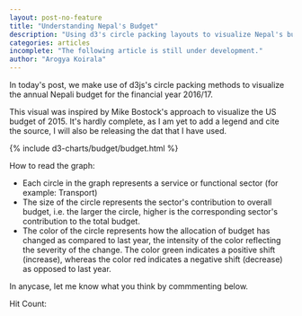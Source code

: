 ```yaml
---
layout: post-no-feature
title: "Understanding Nepal's Budget"  
description: "Using d3's circle packing layouts to visualize Nepal's budget 2016/17"
categories: articles
incomplete: "The following article is still under development."
author: "Arogya Koirala"
---
```


In today's post, we make use of d3js's circle packing methods to visualize the annual Nepali budget for the financial year 2016/17.

This visual was inspired by Mike Bostock's approach to visualize the US budget of 2015. It's hardly complete, as I am yet to add a legend and cite the source, I will also be releasing the dat that I have used.

{% include d3-charts/budget/budget.html %}

How to read the graph:

- Each circle in the graph represents a service or functional sector (for example: Transport)
- The size of the circle represents the sector's contribution to overall budget, i.e. the larger the circle, higher is the corresponding sector's contribution to the total budget.
- The color of the circle represents how the allocation of budget has changed as compared to last year, the intensity of the color reflecting the severity of the change. The color green indicates a positive shift (increase), whereas the color red indicates a negative shift (decrease) as opposed to last year.

In anycase, let me know what you think by commmenting below.

<script src="http://counter.heroku.com/javascripts/count.js" type="text/javascript"></script>	
<div>Hit Count: <span id = "count"></span><div>